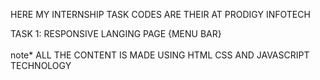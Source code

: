 HERE MY INTERNSHIP TASK CODES ARE THEIR AT PRODIGY INFOTECH <br>

TASK 1: RESPONSIVE LANGING PAGE {MENU BAR} <br>
<br>
note* ALL THE CONTENT IS MADE USING HTML CSS AND JAVASCRIPT TECHNOLOGY
